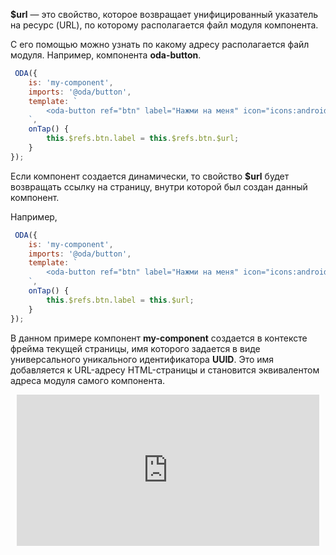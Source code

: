 **$url** — это свойство, которое возвращает унифицированный указатель на ресурс (URL), по которому располагается файл модуля компонента.

С его помощью можно узнать по какому адресу располагается файл модуля. Например, компонента **oda-button**.

```javascript run_edit_[my-component.js]
 ODA({
    is: 'my-component',
    imports: '@oda/button',
    template: `
        <oda-button ref="btn" label="Нажми на меня" icon="icons:android" @tap="onTap"></oda-button>
    `,
    onTap() {
        this.$refs.btn.label = this.$refs.btn.$url;
    }
});
```

Если компонент создается динамически, то свойство **$url** будет возвращать ссылку на страницу, внутри которой был создан данный компонент.

Например,

```javascript run_edit_[my-component.js]
 ODA({
    is: 'my-component',
    imports: '@oda/button',
    template: `
        <oda-button ref="btn" label="Нажми на меня" icon="icons:android" @tap="onTap"></oda-button>
    `,
    onTap() {
        this.$refs.btn.label = this.$url;
    }
});
```

В данном примере компонент **my-component** создается в контексте фрейма текущей страницы, имя которого задается в виде универсального уникального идентификатора **UUID**. Это имя добавляется к URL-адресу HTML-страницы и становится эквивалентом адреса модуля самого компонента.

<div style="position:relative;padding-bottom:48%; margin:10px">
    <iframe src="https://www.youtube.com/embed/HhW9EH3K4dc?start=0" frameborder="0" allow="accelerometer; autoplay; encrypted-media; gyroscope; picture-in-picture" allowfullscreen
    	style="position:absolute;width:100%;height:100%;"></iframe>
</div>

